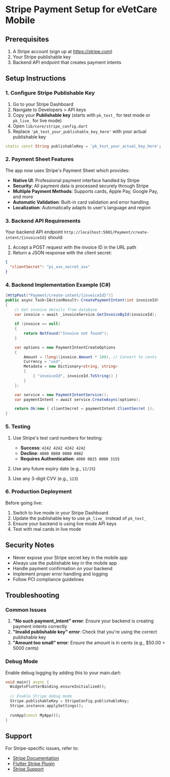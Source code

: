 # Stripe Payment Setup for eVetCare Mobile

## Prerequisites

1. A Stripe account (sign up at https://stripe.com)
2. Your Stripe publishable key
3. Backend API endpoint that creates payment intents

## Setup Instructions

### 1. Configure Stripe Publishable Key

1. Go to your Stripe Dashboard
2. Navigate to Developers > API keys
3. Copy your **Publishable key** (starts with `pk_test_` for test mode or `pk_live_` for live mode)
4. Open `lib/core/stripe_config.dart`
5. Replace `'pk_test_your_publishable_key_here'` with your actual publishable key

```dart
static const String publishableKey = 'pk_test_your_actual_key_here';
```

### 2. Payment Sheet Features

The app now uses Stripe's Payment Sheet which provides:
- **Native UI**: Professional payment interface handled by Stripe
- **Security**: All payment data is processed securely through Stripe
- **Multiple Payment Methods**: Supports cards, Apple Pay, Google Pay, and more
- **Automatic Validation**: Built-in card validation and error handling
- **Localization**: Automatically adapts to user's language and region

### 3. Backend API Requirements

Your backend API endpoint `http://localhost:5081/Payment/create-intent/{invoiceId}` should:

1. Accept a POST request with the invoice ID in the URL path
2. Return a JSON response with the client secret:
```json
{
  "clientSecret": "pi_xxx_secret_xxx"
}
```

### 4. Backend Implementation Example (C#)

```csharp
[HttpPost("Payment/create-intent/{invoiceId}")]
public async Task<IActionResult> CreatePaymentIntent(int invoiceId)
{
    // Get invoice details from database
    var invoice = await _invoiceService.GetInvoiceById(invoiceId);
    
    if (invoice == null)
    {
        return NotFound("Invoice not found");
    }

    var options = new PaymentIntentCreateOptions
    {
        Amount = (long)(invoice.Amount * 100), // Convert to cents
        Currency = "usd",
        Metadata = new Dictionary<string, string>
        {
            { "invoiceId", invoiceId.ToString() }
        }
    };

    var service = new PaymentIntentService();
    var paymentIntent = await service.CreateAsync(options);

    return Ok(new { clientSecret = paymentIntent.ClientSecret });
}
```

### 5. Testing

1. Use Stripe's test card numbers for testing:
   - **Success**: `4242 4242 4242 4242`
   - **Decline**: `4000 0000 0000 0002`
   - **Requires Authentication**: `4000 0025 0000 3155`

2. Use any future expiry date (e.g., `12/25`)
3. Use any 3-digit CVV (e.g., `123`)

### 6. Production Deployment

Before going live:

1. Switch to live mode in your Stripe Dashboard
2. Update the publishable key to use `pk_live_` instead of `pk_test_`
3. Ensure your backend is using live mode API keys
4. Test with real cards in live mode

## Security Notes

- Never expose your Stripe secret key in the mobile app
- Always use the publishable key in the mobile app
- Handle payment confirmation on your backend
- Implement proper error handling and logging
- Follow PCI compliance guidelines

## Troubleshooting

### Common Issues

1. **"No such payment_intent" error**: Ensure your backend is creating payment intents correctly
2. **"Invalid publishable key" error**: Check that you're using the correct publishable key
3. **"Amount too small" error**: Ensure the amount is in cents (e.g., $50.00 = 5000 cents)

### Debug Mode

Enable debug logging by adding this to your main.dart:

```dart
void main() async {
  WidgetsFlutterBinding.ensureInitialized();
  
  // Enable Stripe debug mode
  Stripe.publishableKey = StripeConfig.publishableKey;
  Stripe.instance.applySettings();
  
  runApp(const MyApp());
}
```

## Support

For Stripe-specific issues, refer to:
- [Stripe Documentation](https://stripe.com/docs)
- [Flutter Stripe Plugin](https://pub.dev/packages/flutter_stripe)
- [Stripe Support](https://support.stripe.com)
